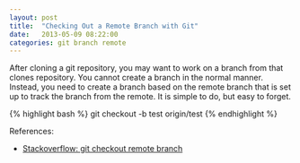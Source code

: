 ```yaml
---
layout: post
title:  "Checking Out a Remote Branch with Git"
date:   2013-05-09 08:22:00
categories: git branch remote
---
```


After cloning a git repository, you may want to work on a branch from that clones repository. You cannot create a branch in the normal manner. Instead, you need to create a branch based on the remote branch that is set up to track the branch from the remote. It is simple to do, but easy to forget.

{% highlight bash %}
git checkout -b test origin/test
{% endhighlight %}

References:

* [Stackoverflow: git checkout remote branch](http://stackoverflow.com/questions/1783405/git-checkout-remote-branch)